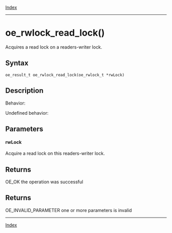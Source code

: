[Index](index.md)

---
# oe_rwlock_read_lock()

Acquires a read lock on a readers-writer lock.

## Syntax

    oe_result_t oe_rwlock_read_lock(oe_rwlock_t *rwLock)
## Description 

Behavior:

Undefined behavior:



## Parameters

#### rwLock

Acquire a read lock on this readers-writer lock.

## Returns

OE_OK the operation was successful

## Returns

OE_INVALID_PARAMETER one or more parameters is invalid

---
[Index](index.md)

